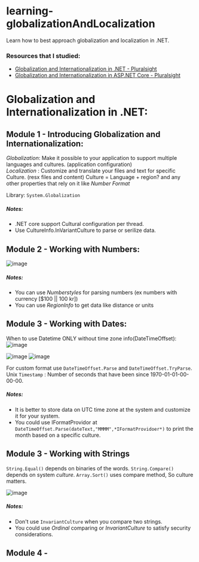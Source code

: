 # learning-globalizationAndLocalization
Learn how to best approach globalization and localization in .NET.

### Resources that I studied:<br>
- [Globalization and Internationalization in .NET - Pluralsight](https://app.pluralsight.com/library/courses/dot-net-6-globalization-internationalization/table-of-contents)
- [Globalization and Internationalization in ASP.NET Core - Pluralsight](https://app.pluralsight.com/library/courses/asp-dot-net-core-6-globalization-internationalization/table-of-contents)


  
# Globalization and Internationalization in .NET:
## Module 1 - Introducing Globalization and Internationalization:
*Globalization*: Make it possible to your application to support multiple languages and cultures. (application configuration) <br>
*Localization* : Customize and translate your files and text for specific Culture. (resx files and content)
Culture = Language + region?  and any other properties that rely on it like *Number Format*<br>


Library: `System.Globalization`

##### Notes:
- .NET core support Cultural configuration per thread.
- Use CultureInfo.InVariantCulture to parse or serilize data.

## Module 2 - Working with Numbers:
![image](https://github.com/user-attachments/assets/376eb9ee-e037-4b38-99ea-8cc6b312db37)

##### Notes:
- You can use *Numberstyles* for parsing numbers (ex numbers with currency [$100 || 100 kr])
- You can use *RegionInfo* to get data like distance or units
  
## Module 3 - Working with Dates:
When to use Datetime ONLY without time zone info(DateTimeOffset):
![image](https://github.com/user-attachments/assets/8d7e7406-a4b2-448a-8547-3086aebffa88)

![image](https://github.com/user-attachments/assets/03de1456-87ba-48ab-afee-c4035ddf0340)
![image](https://github.com/user-attachments/assets/54211364-c0ce-4c03-8b34-2c96d6965a25)

For custom format use `DateTimeOffset.Parse` and `DateTimeOffset.TryParse`.
Unix `Timestamp` : Number of seconds that have been since 1970-01-01-00-00-00.

##### Notes:
- It is better to store data on UTC time zone at the system and customize it for your system.
- You could use IFormatProvidor at `DateTimeOffset.Parse(dateText,"MMMM",*IFormatProvidoer*)` to print the month based on a specific culture.

## Module 3 - Working with Strings
`String.Equal()` depends on binaries of the words.
`String.Compare()` depends on system *culture*.
`Array.Sort()` uses compare method, So culture matters.

![image](https://github.com/user-attachments/assets/e95dc93e-d36f-4d56-a65f-a3a9b9a637a9)

##### Notes:
- Don't use `InvariantCulture` when you compare two strings.
- You could use *Ordinal* comparing or *InvariantCulture* to satisfy security considerations.

## Module 4 - 

